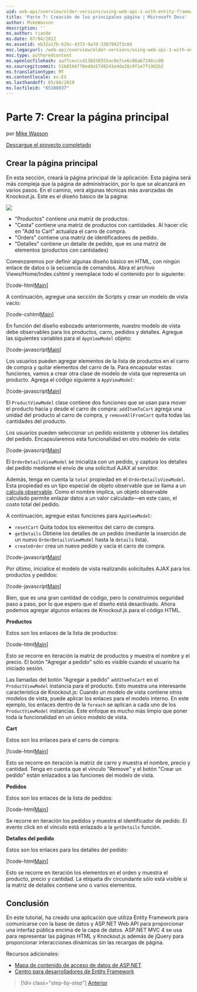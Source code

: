 ```yaml
---
uid: web-api/overview/older-versions/using-web-api-1-with-entity-framework-5/using-web-api-with-entity-framework-part-7
title: 'Parte 7: Creación de los principales página | Microsoft Docs'
author: MikeWasson
description: ''
ms.author: riande
ms.date: 07/04/2012
ms.assetid: eb32a17b-626c-4373-9a7d-3387992f3c04
msc.legacyurl: /web-api/overview/older-versions/using-web-api-1-with-entity-framework-5/using-web-api-with-entity-framework-part-7
msc.type: authoredcontent
ms.openlocfilehash: aaffcecccd138d30355ac0e7ce6c86a67246cc08
ms.sourcegitcommit: 51b01b6ff8edde57d8243e4da28c9f1e7f1962b2
ms.translationtype: MT
ms.contentlocale: es-ES
ms.lasthandoff: 05/06/2019
ms.locfileid: "65108937"
---
```

# <a name="part-7-creating-the-main-page"></a>Parte 7: Crear la página principal

por [Mike Wasson](https://github.com/MikeWasson)

[Descargue el proyecto completado](http://code.msdn.microsoft.com/ASP-NET-Web-API-with-afa30545)

## <a name="creating-the-main-page"></a>Crear la página principal

En esta sección, creará la página principal de la aplicación. Esta página será más compleja que la página de administración, por lo que se alcanzará en varios pasos. En el camino, verá algunas técnicas más avanzadas de Knockout.js. Este es el diseño básico de la página:

![](using-web-api-with-entity-framework-part-7/_static/image1.png)

- "Productos" contiene una matriz de productos.
- "Cesta" contiene una matriz de productos con cantidades. Al hacer clic en "Add to Cart" actualiza el carro de compra.
- "Orders" contiene una matriz de identificadores de pedido.
- "Detalles" contiene un detalle de pedido, que es una matriz de elementos (productos con cantidades)

Comenzaremos por definir algunas diseño básico en HTML, con ningún enlace de datos o la secuencia de comandos. Abra el archivo Views/Home/Index.cshtml y reemplace todo el contenido por lo siguiente:

[!code-html[Main](using-web-api-with-entity-framework-part-7/samples/sample1.html)]

A continuación, agregue una sección de Scripts y crear un modelo de vista vacío:

[!code-cshtml[Main](using-web-api-with-entity-framework-part-7/samples/sample2.cshtml)]

En función del diseño esbozado anteriormente, nuestro modelo de vista debe observables para los productos, carro, pedidos y detalles. Agregue las siguientes variables para el `AppViewModel` objeto:

[!code-javascript[Main](using-web-api-with-entity-framework-part-7/samples/sample3.js)]

Los usuarios pueden agregar elementos de la lista de productos en el carro de compra y quitar elementos del carro de la. Para encapsular estas funciones, vamos a crear otra clase de modelo de vista que representa un producto. Agrega el código siguiente a `AppViewModel`:

[!code-javascript[Main](using-web-api-with-entity-framework-part-7/samples/sample4.js?highlight=4)]

El `ProductViewModel` clase contiene dos funciones que se usan para mover el producto hacia y desde el carro de compra: `addItemToCart` agrega una unidad del producto al carro de compra, y `removeAllFromCart` quita todas las cantidades del producto.

Los usuarios pueden seleccionar un pedido existente y obtener los detalles del pedido. Encapsularemos esta funcionalidad en otro modelo de vista:

[!code-javascript[Main](using-web-api-with-entity-framework-part-7/samples/sample5.js?highlight=4)]

El `OrderDetailsViewModel` se inicializa con un pedido, y captura los detalles del pedido mediante el envío de una solicitud AJAX al servidor.

Además, tenga en cuenta la `total` propiedad en el `OrderDetailsViewModel`. Esta propiedad es un tipo especial de objeto observable que se llama a un [calcula observable](http://knockoutjs.com/documentation/computedObservables.html). Como el nombre implica, un objeto observable calculado permite enlazar datos a un valor calculado&#8212;en este caso, el costo total del pedido.

A continuación, agregue estas funciones para `AppViewModel`:

- `resetCart` Quita todos los elementos del carro de compra.
- `getDetails` Obtiene los detalles de un pedido (mediante la inserción de un nuevo `OrderDetailsViewModel` hasta la `details` lista).
- `createOrder` crea un nuevo pedido y vacía el carro de compra.

[!code-javascript[Main](using-web-api-with-entity-framework-part-7/samples/sample6.js?highlight=4)]

Por último, inicialice el modelo de vista realizando solicitudes AJAX para los productos y pedidos:

[!code-javascript[Main](using-web-api-with-entity-framework-part-7/samples/sample7.js)]

Bien, que es una gran cantidad de código, pero lo construimos seguridad paso a paso, por lo que espero que el diseño está desactivado. Ahora podemos agregar algunos enlaces de Knockout.js para el código HTML.

**Productos**

Estos son los enlaces de la lista de productos:

[!code-html[Main](using-web-api-with-entity-framework-part-7/samples/sample8.html)]

Esto se recorre en iteración la matriz de productos y muestra el nombre y el precio. El botón "Agregar a pedido" sólo es visible cuando el usuario ha iniciado sesión.

Las llamadas del botón "Agregar a pedido" `addItemToCart` en el `ProductViewModel` instancia para el producto. Esto muestra una interesante característica de Knockout.js: Cuando un modelo de vista contiene otros modelos de vista, puede aplicar los enlaces para el modelo interno. En este ejemplo, los enlaces dentro de la `foreach` se aplican a cada uno de los `ProductViewModel` instancias. Este enfoque es mucho más limpio que poner toda la funcionalidad en un único modelo de vista.

**Cart**

Estos son los enlaces para el carro de compra:

[!code-html[Main](using-web-api-with-entity-framework-part-7/samples/sample9.html)]

Esto se recorre en iteración la matriz de carro y muestra el nombre, precio y cantidad. Tenga en cuenta que el vínculo "Remove" y el botón "Crear un pedido" están enlazados a las funciones del modelo de vista.

**Pedidos**

Estos son los enlaces de la lista de pedidos:

[!code-html[Main](using-web-api-with-entity-framework-part-7/samples/sample10.html)]

Se recorre en iteración los pedidos y muestra el identificador de pedido. El evento click en el vínculo está enlazado a la `getDetails` función.

**Detalles del pedido**

Estos son los enlaces para los detalles del pedido:

[!code-html[Main](using-web-api-with-entity-framework-part-7/samples/sample11.html)]

Esto se recorre en iteración los elementos en el orden y muestra el producto, precio y cantidad. La etiqueta div circundante sólo está visible si la matriz de detalles contiene uno o varios elementos.

## <a name="conclusion"></a>Conclusión

En este tutorial, ha creado una aplicación que utiliza Entity Framework para comunicarse con la base de datos y ASP.NET Web API para proporcionar una interfaz pública encima de la capa de datos. ASP.NET MVC 4 se usa para representar las páginas HTML y Knockout.js además de jQuery para proporcionar interacciones dinámicas sin las recargas de página.

Recursos adicionales:

- [Mapa de contenido de acceso de datos de ASP.NET](https://msdn.microsoft.com/library/6759sth4.aspx)
- [Centro para desarrolladores de Entity Framework](https://msdn.microsoft.com/data/ef)

> [!div class="step-by-step"]
> [Anterior](using-web-api-with-entity-framework-part-6.md)
